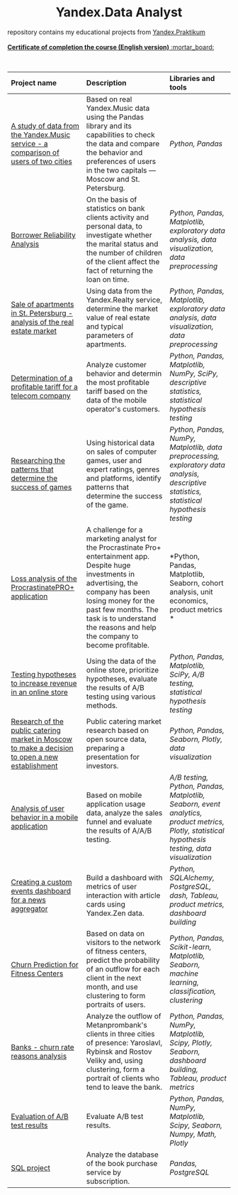 <center><h1>Yandex.Data Analyst</h1></center>

<p align=left>
repository  contains my educational projects from <a href="https://praktikum.yandex.ru/">Yandex.Praktikum</a><br>

<br>
  <a href="https://drive.google.com/file/d/1qSkzmZpCH6ID-j-nFJFjbPeotpTP5ZFf/view?usp=sharing"><b>Certificate of completion the course (English version)</b> :mortar_board: </a><br>
</p><br>

| Project name | Description | Libraries and tools |
| :---------------------- | :---------------------- | :---------------------- |
| [A study of data from the Yandex.Music service - a comparison of users of two cities](https://github.com/taisiiap/DA_repository/tree/main/01_music_users_two_cities) | Based on real Yandex.Music data using the Pandas library and its capabilities to check the data and compare the behavior and preferences of users in the two capitals — Moscow and St. Petersburg.| *Python, Pandas* |
| [Borrower Reliability Analysis](https://github.com/taisiiap/DA_repository/tree/main/02_bank_project) | On the basis of statistics on bank clients activity and personal data, to investigate whether the marital status and the number of children of the client affect the fact of returning the loan on time.| *Python, Pandas, Matplotlib, exploratory data analysis, data visualization, data preprocessing* |
| [Sale of apartments in St. Petersburg - analysis of the real estate market](https://github.com/taisiiap/DA_repository/tree/main/03_real_estate_project) | Using data from the Yandex.Realty service, determine the market value of real estate and typical parameters of apartments.| *Python, Pandas, Matplotlib, exploratory data analysis, data visualization, data preprocessing* |
| [Determination of a profitable tariff for a telecom company](https://github.com/taisiiap/DA_repository/tree/main/04_determination_of_profitable_tariff_for_a_telecom_company) | Analyze customer behavior and determin the most profitable tariff based on the data of the mobile operator's customers.| *Python, Pandas, Matplotlib, NumPy, SciPy, descriptive statistics, statistical hypothesis testing* |
| [Researching the patterns that determine the success of games](https://github.com/taisiiap/DA_repository/tree/main/05_games_analysis_project) | Using historical data on sales of computer games, user and expert ratings, genres and platforms, identify patterns that determine the success of the game.| *Python, Pandas, NumPy, Matplotlib, data preprocessing, exploratory data analysis, descriptive statistics, statistical hypothesis testing* |
| [Loss analysis of the ProcrastinatePRO+ application](https://github.com/taisiiap/DA_repository/tree/main/06_loss_analysis_of_the_application) | A challenge for a marketing analyst for the Procrastinate Pro+ entertainment app. Despite huge investments in advertising, the company has been losing money for the past few months. The task is to understand the reasons and help the company to become profitable.| *Python, Pandas, Matplotlib, Seaborn, cohort analysis, unit economics, product metrics * |
| [Testing hypotheses to increase revenue in an online store](https://github.com/taisiiap/DA_repository/tree/main/07_evaluation_of_AB_results) | Using the data of the online store, prioritize hypotheses, evaluate the results of A/B testing using various methods.| *Python, Pandas, Matplotlib, SciPy, A/B testing, statistical hypothesis testing* |
| [Research of the public catering market in Moscow to make a decision to open a new establishment](https://github.com/taisiiap/DA_repository/tree/main/08_public_catering_market_for_investors) | Public catering market research based on open source data, preparing a presentation for investors.| *Python, Pandas, Seaborn, Plotly, data visualization* |
| [Analysis of user behavior in a mobile application](https://github.com/taisiiap/DA_repository/tree/main/09_user_behavior_in_a_mobile_app) | Based on mobile application usage data, analyze the sales funnel and evaluate the results of A/A/B testing.| *A/B testing, Python, Pandas, Matplotlib, Seaborn, event analytics, product metrics, Plotly, statistical hypothesis testing, data visualization* |
| [Creating a custom events dashboard for a news aggregator](https://github.com/taisiiap/DA_repository/tree/main/10_zen_user_experience_automatization_with_tableau) | Build a dashboard with metrics of user interaction with article cards using Yandex.Zen data.| *Python, SQLAlchemy, PostgreSQL, dash, Tableau, product metrics, dashboard building* |
| [Churn Prediction for Fitness Centers](https://github.com/taisiiap/DA_repository/tree/main/11_fitness_center_churn_rate_forecast) | Based on data on visitors to the network of fitness centers, predict the probability of an outflow for each client in the next month, and use clustering to form portraits of users. | *Python, Pandas, Scikit-learn, Matplotlib, Seaborn, machine learning, classification, clustering* |
| [Banks - churn rate reasons analysis](https://github.com/taisiiap/DA_repository/tree/main/12_bank_churn_rate_reasons_analysis_final_project) | Analyze the outflow of Metanprombank's clients in three cities of presence: Yaroslavl, Rybinsk and Rostov Veliky and, using clustering, form a portrait of clients who tend to leave the bank. | *Python, Pandas, NumPy, Matplotlib, Scipy, Plotly, Seaborn, dashboard building, Tableau, product metrics* |
| [Evaluation of A/B test results](https://github.com/taisiiap/DA_repository/tree/main/13_AB_testing_results_analysis_final_project) | Evaluate A/B test results. | *Python, Pandas, NumPy, Matplotlib, Scipy, Seaborn, Numpy, Math, Plotly* |
| [SQL project](https://github.com/taisiiap/DA_repository/tree/main/14_SQL_final_project) |Analyze the database of the book purchase service by subscription. | *Pandas, PostgreSQL* |
